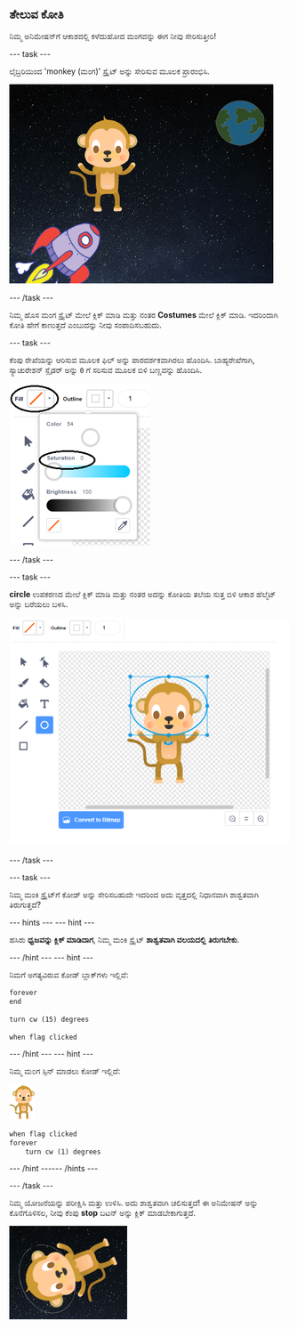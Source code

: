 ## ತೇಲುವ ಕೋತಿ

ನಿಮ್ಮ ಅನಿಮೇಷನ್‌ಗೆ ಆಕಾಶದಲ್ಲಿ ಕಳೆದುಹೋದ ಮಂಗವನ್ನು ಈಗ ನೀವು ಸೇರಿಸುತ್ತೀರಿ!

--- task ---

ಲೈಬ್ರರಿಯಿಂದ 'monkey (ಮಂಗ)' ಸ್ಪ್ರೈಟ್ ಅನ್ನು ಸೇರಿಸುವ ಮೂಲಕ ಪ್ರಾರಂಭಿಸಿ.

![ಮ೦ಗ ಸ್ಪ್ರೈಟ್ ಅನ್ನು ಸೇರಿಸುವುದು](images/space-monkey-sprite.png)

--- /task ---

ನಿಮ್ಮ ಹೊಸ ಮಂಗ ಸ್ಪ್ರೈಟ್ ಮೇಲೆ ಕ್ಲಿಕ್ ಮಾಡಿ ಮತ್ತು ನಂತರ **Costumes** ಮೇಲೆ ಕ್ಲಿಕ್ ಮಾಡಿ. ಇದರಿಂದಾಗಿ ಕೋತಿ ಹೇಗೆ ಕಾಣುತ್ತದೆ ಎಂಬುದನ್ನು ನೀವು ಸಂಪಾದಿಸಬಹುದು.

--- task ---

ಕೆಂಪು ರೇಖೆಯನ್ನು ಆರಿಸುವ ಮೂಲಕ ಫಿಲ್ ಅನ್ನು ಪಾರದರ್ಶಕವಾಗಿರಲು ಹೊಂದಿಸಿ. ಬಾಹ್ಯರೇಖೆಗಾಗಿ, ಸ್ಯಾಚುರೇಶನ್ ಸ್ಲೈಡರ್ ಅನ್ನು `0` ಗೆ ಸರಿಸುವ ಮೂಲಕ ಬಿಳಿ ಬಣ್ಣವನ್ನು ಹೊಂದಿಸಿ.

![ಬಿಳಿ ಬಣ್ಣದ್ದಾಗಿ ಮಾಡಿ](images/make-white.png)

--- /task ---

--- task ---

**circle** ಉಪಕರಣದ ಮೇಲೆ ಕ್ಲಿಕ್ ಮಾಡಿ ಮತ್ತು ನಂತರ ಅದನ್ನು ಕೋತಿಯ ತಲೆಯ ಸುತ್ತ ಬಿಳಿ ಆಕಾಶ ಹೆಲ್ಮೆಟ್ ಅನ್ನು ಬರೆಯಲು ಬಳಸಿ.

![ಮಂಕಿ ಸ್ಪೇಸ್ ಹೆಲ್ಮೆಟ್](images/space-monkey-edit.png)

--- /task ---

--- task ---

ನಿಮ್ಮ ಮಂಕಿ ಸ್ಪ್ರೈಟ್‌ಗೆ ಕೋಡ್ ಅನ್ನು ಸೇರಿಸಬಹುದೇ ಇದರಿಂದ ಅದು ವೃತ್ತದಲ್ಲಿ ನಿಧಾನವಾಗಿ ಶಾಶ್ವತವಾಗಿ ತಿರುಗುತ್ತದೆ?

--- hints ---
 --- hint ---

ಹಸಿರು **ಧ್ವಜವನ್ನು ಕ್ಲಿಕ್ ಮಾಡಿದಾಗ**, ನಿಮ್ಮ ಮಂಕಿ ಸ್ಪ್ರೈಟ್ **ಶಾಶ್ವತವಾಗಿ ವಲಯದಲ್ಲಿ** **ತಿರುಗಬೇಕು**.

--- /hint --- --- hint ---

ನಿಮಗೆ ಅಗತ್ಯವಿರುವ ಕೋಡ್ ಬ್ಲಾಕ್‌ಗಳು ಇಲ್ಲಿವೆ:

```blocks3
forever
end

turn cw (15) degrees

when flag clicked
```

--- /hint --- --- hint ---

ನಿಮ್ಮ ಮ೦ಗ ಸ್ಪಿನ್ ಮಾಡಲು ಕೋಡ್ ಇಲ್ಲಿದೆ:

![ಮಂಕಿ ಸ್ಪ್ರೈಟ್](images/sprite-monkey.png)

```blocks3
when flag clicked
forever
    turn cw (1) degrees
```

--- /hint ------ /hints ---

--- /task ---

ನಿಮ್ಮ ಯೋಜನೆಯನ್ನು ಪರೀಕ್ಷಿಸಿ ಮತ್ತು ಉಳಿಸಿ. ಅದು ಶಾಶ್ವತವಾಗಿ ಚಲಿಸುತ್ತದೆ! ಈ ಅನಿಮೇಷನ್ ಅನ್ನು ಕೊನೆಗೊಳಿಸಲ, ನೀವು ಕೆಂಪು **stop** ಬಟನ್ ಅನ್ನು ಕ್ಲಿಕ್ ಮಾಡಬೇಕಾಗುತ್ತದೆ.

![ತಿರುಗುವ ಕೋತಿಯನ್ನು ಪರೀಕ್ಷಿಸಿ](images/space-spin-test.png)
